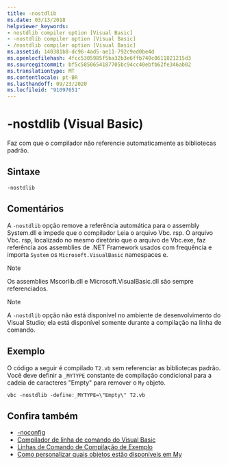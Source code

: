 ```yaml
---
title: -nostdlib
ms.date: 03/13/2018
helpviewer_keywords:
- nostdlib compiler option [Visual Basic]
- -nostdlib compiler option [Visual Basic]
- /nostdlib compiler option [Visual Basic]
ms.assetid: 140381b8-dc96-4ad5-ae11-792c9ed0be4d
ms.openlocfilehash: 4fcc5305985f5ba32b3e6ffb740c0611821215d3
ms.sourcegitcommit: bf5c5850654187705bc94cc40ebfb62fe346ab02
ms.translationtype: MT
ms.contentlocale: pt-BR
ms.lasthandoff: 09/23/2020
ms.locfileid: "91097651"
---
```

# <a name="-nostdlib-visual-basic"></a>-nostdlib (Visual Basic)

Faz com que o compilador não referencie automaticamente as bibliotecas padrão.  
  
## <a name="syntax"></a>Sintaxe  
  
```console  
-nostdlib  
```  
  
## <a name="remarks"></a>Comentários  

 A `-nostdlib` opção remove a referência automática para o assembly System.dll e impede que o compilador Leia o arquivo Vbc. rsp. O arquivo Vbc. rsp, localizado no mesmo diretório que o arquivo de Vbc.exe, faz referência aos assemblies de .NET Framework usados com frequência e importa `System` os `Microsoft.VisualBasic` namespaces e.  
  
> [!NOTE]
> Os assemblies Mscorlib.dll e Microsoft.VisualBasic.dll são sempre referenciados.  
  
> [!NOTE]
> A `-nostdlib` opção não está disponível no ambiente de desenvolvimento do Visual Studio; ela está disponível somente durante a compilação na linha de comando.  
  
## <a name="example"></a>Exemplo  

 O código a seguir é compilado `T2.vb` sem referenciar as bibliotecas padrão. Você deve definir a `_MYTYPE` constante de compilação condicional para a cadeia de caracteres "Empty" para remover o `My` objeto.  
  
```console
vbc -nostdlib -define:_MYTYPE=\"Empty\" T2.vb  
```  
  
## <a name="see-also"></a>Confira também

- [-noconfig](noconfig.md)
- [Compilador de linha de comando do Visual Basic](index.md)
- [Linhas de Comando de Compilação de Exemplo](sample-compilation-command-lines.md)
- [Como personalizar quais objetos estão disponíveis em My](../../developing-apps/customizing-extending-my/customizing-which-objects-are-available-in-my.md)
